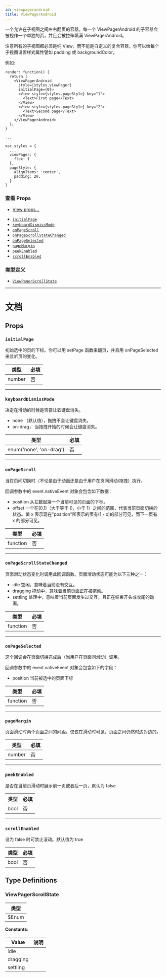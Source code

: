 ```yaml
---
id: viewpagerandroid
title: ViewPagerAndroid
---
```


一个允许在子视图之间左右翻页的容器。每一个 ViewPagerAndroid 的子容器会被视作一个单独的页，并且会被拉伸填满 ViewPagerAndroid。

注意所有的子视图都必须是纯 View，而不能是自定义的复合容器。你可以给每个子视图设置样式属性譬如 padding 或 backgroundColor。

例如:

```
render: function() {
  return (
    <ViewPagerAndroid
      style={styles.viewPager}
      initialPage={0}>
      <View style={styles.pageStyle} key="1">
        <Text>First page</Text>
      </View>
      <View style={styles.pageStyle} key="2">
        <Text>Second page</Text>
      </View>
    </ViewPagerAndroid>
  );
}

...

var styles = {
  ...
  viewPager: {
    flex: 1
  },
  pageStyle: {
    alignItems: 'center',
    padding: 20,
  }
}
```

### 查看 Props

* [View props...](view.md#props)

- [`initialPage`](viewpagerandroid.md#initialpage)
- [`keyboardDismissMode`](viewpagerandroid.md#keyboarddismissmode)
- [`onPageScroll`](viewpagerandroid.md#onpagescroll)
- [`onPageScrollStateChanged`](viewpagerandroid.md#onpagescrollstatechanged)
- [`onPageSelected`](viewpagerandroid.md#onpageselected)
- [`pageMargin`](viewpagerandroid.md#pagemargin)
- [`peekEnabled`](viewpagerandroid.md#peekenabled)
- [`scrollEnabled`](viewpagerandroid.md#scrollenabled)

### 类型定义

* [`ViewPagerScrollState`](viewpagerandroid.md#viewpagerscrollstate)

---

# 文档

## Props

### `initialPage`

初始选中的页的下标。你可以用 setPage 函数来翻页，并且用 onPageSelected 来监听页的变化。

| 类型   | 必填 |
| ------ | ---- |
| number | 否   |

---

### `keyboardDismissMode`

决定在滑动的时候是否要让软键盘消失。

* none （默认值），拖拽不会让键盘消失。
* on-drag， 当拖拽开始的时候会让键盘消失。

| 类型                    | 必填 |
| ----------------------- | ---- |
| enum('none', 'on-drag') | 否   |

---

### `onPageScroll`

当在页间切换时（不论是由于动画还是由于用户在页间滑动/拖拽）执行。

回调参数中的 event.nativeEvent 对象会包含如下数据：

* position 从左数起第一个当前可见的页面的下标。
* offset 一个在[0,1)（大于等于 0，小于 1）之间的范围，代表当前页面切换的状态。值 x 表示现在"position"所表示的页有(1 - x)的部分可见，而下一页有 x 的部分可见。

| 类型     | 必填 |
| -------- | ---- |
| function | 否   |

---

### `onPageScrollStateChanged`

页面滑动状态变化时调用此回调函数。页面滑动状态可能为以下三种之一：

* idle 空闲，意味着当前没有交互。
* dragging 拖动中，意味着当前页面正在被拖动。
* settling 处理中，意味着当前页面发生过交互，且正在结束开头或收尾的动画。

| 类型     | 必填 |
| -------- | ---- |
| function | 否   |

---

### `onPageSelected`

这个回调会在页面切换完成后（当用户在页面间滑动）调用。

回调参数中的 event.nativeEvent 对象会包含如下的字段：

* position 当前被选中的页面下标

| 类型     | 必填 |
| -------- | ---- |
| function | 否   |

---

### `pageMargin`

页面滑动时两个页面之间的间距。仅仅在滑动时可见，页面之间仍然时边对边的。

| 类型   | 必填 |
| ------ | ---- |
| number | 否   |

---

### `peekEnabled`

是否在当前页滑动时展示前一页或者后一页，默认为 false

| 类型 | 必填 |
| ---- | ---- |
| bool | 否   |

---

### `scrollEnabled`

设为 false 时可禁止滚动。默认值为 true

| 类型 | 必填 |
| ---- | ---- |
| bool | 否   |

## Type Definitions

### ViewPagerScrollState

| 类型  |
| ----- |
| $Enum |

**Constants:**

| Value    | 说明 |
| -------- | ---- |
| idle     |      |
| dragging |      |
| settling |      |
